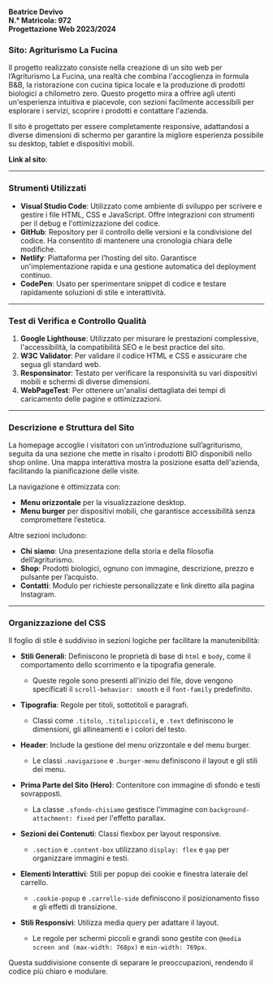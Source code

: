 **Beatrice Devivo**  
**N.° Matricola: 972**  
**Progettazione Web 2023/2024**  

### **Sito: Agriturismo La Fucina**
Il progetto realizzato consiste nella creazione di un sito web per l’Agriturismo La Fucina, una realtà che combina l'accoglienza in formula B&B, la ristorazione con cucina tipica locale e la produzione di prodotti biologici a chilometro zero. Questo progetto mira a offrire agli utenti un'esperienza intuitiva e piacevole, con sezioni facilmente accessibili per esplorare i servizi, scoprire i prodotti e contattare l'azienda.

Il sito è progettato per essere completamente responsive, adattandosi a diverse dimensioni di schermo per garantire la migliore esperienza possibile su desktop, tablet e dispositivi mobili.

**Link al sito**: 

---

### **Strumenti Utilizzati**

- **Visual Studio Code**: Utilizzato come ambiente di sviluppo per scrivere e gestire i file HTML, CSS e JavaScript. Offre integrazioni con strumenti per il debug e l'ottimizzazione del codice.
- **GitHub**: Repository per il controllo delle versioni e la condivisione del codice. Ha consentito di mantenere una cronologia chiara delle modifiche.
- **Netlify**: Piattaforma per l’hosting del sito. Garantisce un'implementazione rapida e una gestione automatica del deployment continuo.
- **CodePen**: Usato per sperimentare snippet di codice e testare rapidamente soluzioni di stile e interattività.

---

### **Test di Verifica e Controllo Qualità**

1. **Google Lighthouse**: Utilizzato per misurare le prestazioni complessive, l'accessibilità, la compatibilità SEO e le best practice del sito.
2. **W3C Validator**: Per validare il codice HTML e CSS e assicurare che segua gli standard web.
3. **Responsinator**: Testato per verificare la responsività su vari dispositivi mobili e schermi di diverse dimensioni.
4. **WebPageTest**: Per ottenere un'analisi dettagliata dei tempi di caricamento delle pagine e ottimizzazioni.

---

### **Descrizione e Struttura del Sito**

La homepage accoglie i visitatori con un’introduzione sull’agriturismo, seguita da una sezione che mette in risalto i prodotti BIO disponibili nello shop online. Una mappa interattiva mostra la posizione esatta dell'azienda, facilitando la pianificazione delle visite.

La navigazione è ottimizzata con:
- **Menu orizzontale** per la visualizzazione desktop.
- **Menu burger** per dispositivi mobili, che garantisce accessibilità senza compromettere l’estetica.

Altre sezioni includono:
- **Chi siamo**: Una presentazione della storia e della filosofia dell’agriturismo.
- **Shop**: Prodotti biologici, ognuno con immagine, descrizione, prezzo e pulsante per l’acquisto.
- **Contatti**: Modulo per richieste personalizzate e link diretto alla pagina Instagram.

---

### **Organizzazione del CSS**

Il foglio di stile è suddiviso in sezioni logiche per facilitare la manutenibilità:

- **Stili Generali**: Definiscono le proprietà di base di `html` e `body`, come il comportamento dello scorrimento e la tipografia generale.
  - Queste regole sono presenti all'inizio del file, dove vengono specificati il `scroll-behavior: smooth` e il `font-family` predefinito.

- **Tipografia**: Regole per titoli, sottotitoli e paragrafi.
  - Classi come `.titolo`, `.titolipiccoli`, e `.text` definiscono le dimensioni, gli allineamenti e i colori del testo.

- **Header**: Include la gestione del menu orizzontale e del menu burger.
  - Le classi `.navigazione` e `.burger-menu` definiscono il layout e gli stili dei menu.

- **Prima Parte del Sito (Hero)**: Contenitore con immagine di sfondo e testi sovrapposti.
  - La classe `.sfondo-chisiamo` gestisce l'immagine con `background-attachment: fixed` per l'effetto parallax.

- **Sezioni dei Contenuti**: Classi flexbox per layout responsive.
  - `.section` e `.content-box` utilizzano `display: flex` e `gap` per organizzare immagini e testi.

- **Elementi Interattivi**: Stili per popup dei cookie e finestra laterale del carrello.
  - `.cookie-popup` e `.carrello-side` definiscono il posizionamento fisso e gli effetti di transizione.

- **Stili Responsivi**: Utilizza media query per adattare il layout.
  - Le regole per schermi piccoli e grandi sono gestite con `@media screen and (max-width: 768px)` e `min-width: 769px`.

Questa suddivisione consente di separare le preoccupazioni, rendendo il codice più chiaro e modulare.

